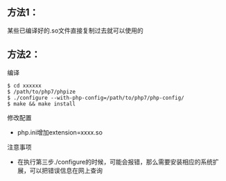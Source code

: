 ## 方法1：
某些已编译好的.so文件直接复制过去就可以使用的


## 方法2：
编译
```
$ cd xxxxxx
$ /path/to/php7/phpize
$ ./configure --with-php-config=/path/to/php7/php-config/
$ make && make install
```
修改配置
* php.ini增加extension=xxxx.so

注意事项
* 在执行第三步./configure的时候，可能会报错，那么需要安装相应的系统扩展，可以把错误信息在网上查询
